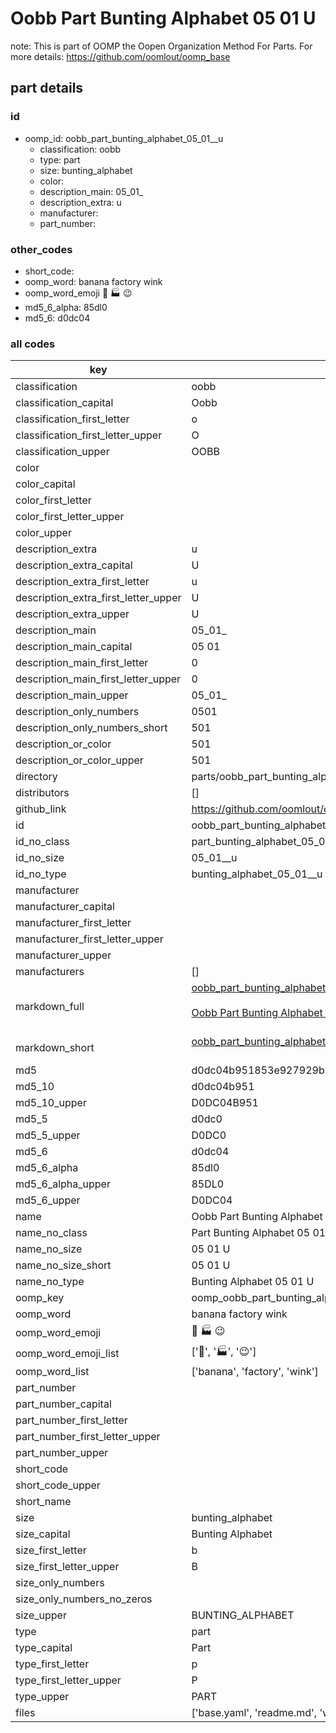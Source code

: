 # Oobb Part Bunting Alphabet 05 01  U  

note: This is part of OOMP the Oopen Organization Method For Parts. For more details: https://github.com/oomlout/oomp_base

##  part details





### id
* oomp_id: oobb_part_bunting_alphabet_05_01__u
  * classification: oobb
  * type: part
  * size: bunting_alphabet
  * color: 
  * description_main: 05_01_
  * description_extra: u
  * manufacturer: 
  * part_number: 

### other_codes
* short_code: 
* oomp_word: banana factory wink
* oomp_word_emoji :banana: :factory: :wink:
* md5_6_alpha: 85dl0
* md5_6: d0dc04

### all codes 
| key | value |  
| --- | --- |  
| classification | oobb |  
| classification_capital | Oobb |  
| classification_first_letter | o |  
| classification_first_letter_upper | O |  
| classification_upper | OOBB |  
| color |  |  
| color_capital |  |  
| color_first_letter |  |  
| color_first_letter_upper |  |  
| color_upper |  |  
| description_extra | u |  
| description_extra_capital | U |  
| description_extra_first_letter | u |  
| description_extra_first_letter_upper | U |  
| description_extra_upper | U |  
| description_main | 05_01_ |  
| description_main_capital | 05 01  |  
| description_main_first_letter | 0 |  
| description_main_first_letter_upper | 0 |  
| description_main_upper | 05_01_ |  
| description_only_numbers | 0501 |  
| description_only_numbers_short | 501 |  
| description_or_color | 501 |  
| description_or_color_upper | 501 |  
| directory | parts/oobb_part_bunting_alphabet_05_01__u |  
| distributors | [] |  
| github_link | https://github.com/oomlout/oomlout_oomp_part_src/tree/main/parts/oobb_part_bunting_alphabet_05_01__u/working |  
| id | oobb_part_bunting_alphabet_05_01__u |  
| id_no_class | part_bunting_alphabet_05_01__u |  
| id_no_size | 05_01__u |  
| id_no_type | bunting_alphabet_05_01__u |  
| manufacturer |  |  
| manufacturer_capital |  |  
| manufacturer_first_letter |  |  
| manufacturer_first_letter_upper |  |  
| manufacturer_upper |  |  
| manufacturers | [] |  
| markdown_full | [oobb_part_bunting_alphabet_05_01__u](https://github.com/oomlout/oomlout_oomp_part_src/tree/main/parts/oobb_part_bunting_alphabet_05_01__u/working)<br>[](https://github.com/oomlout/oomlout_oomp_part_src/tree/main/parts/oobb_part_bunting_alphabet_05_01__u/working)<br>[Oobb Part Bunting Alphabet 05 01  U](https://github.com/oomlout/oomlout_oomp_part_src/tree/main/parts/oobb_part_bunting_alphabet_05_01__u/working)<br><br> |  
| markdown_short | [oobb_part_bunting_alphabet_05_01__u](https://github.com/oomlout/oomlout_oomp_part_src/tree/main/parts/oobb_part_bunting_alphabet_05_01__u/working)<br><br> |  
| md5 | d0dc04b951853e927929ba12fd2a0306 |  
| md5_10 | d0dc04b951 |  
| md5_10_upper | D0DC04B951 |  
| md5_5 | d0dc0 |  
| md5_5_upper | D0DC0 |  
| md5_6 | d0dc04 |  
| md5_6_alpha | 85dl0 |  
| md5_6_alpha_upper | 85DL0 |  
| md5_6_upper | D0DC04 |  
| name | Oobb Part Bunting Alphabet 05 01  U |  
| name_no_class | Part Bunting Alphabet 05 01  U |  
| name_no_size | 05 01  U |  
| name_no_size_short | 05 01  U |  
| name_no_type | Bunting Alphabet 05 01  U |  
| oomp_key | oomp_oobb_part_bunting_alphabet_05_01__u |  
| oomp_word | banana factory wink |  
| oomp_word_emoji | :banana: :factory: :wink: |  
| oomp_word_emoji_list | [':banana:', ':factory:', ':wink:'] |  
| oomp_word_list | ['banana', 'factory', 'wink'] |  
| part_number |  |  
| part_number_capital |  |  
| part_number_first_letter |  |  
| part_number_first_letter_upper |  |  
| part_number_upper |  |  
| short_code |  |  
| short_code_upper |  |  
| short_name |  |  
| size | bunting_alphabet |  
| size_capital | Bunting Alphabet |  
| size_first_letter | b |  
| size_first_letter_upper | B |  
| size_only_numbers |  |  
| size_only_numbers_no_zeros |  |  
| size_upper | BUNTING_ALPHABET |  
| type | part |  
| type_capital | Part |  
| type_first_letter | p |  
| type_first_letter_upper | P |  
| type_upper | PART |  
| files | ['base.yaml', 'readme.md', 'working.json', 'working.yaml'] |  
